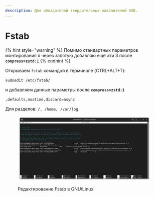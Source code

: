 ```yaml
---
description: Для обладателей твердотельных накопителей SSD.
---
```


# Fstab

{% hint style="warning" %}
Помимо стандартных параметров монтирования я через запятую добавляю ещё эти 3 после **`compress=zstd:1`**
{% endhint %}

Открываем `fstab` командой в терминале (CTRL+ALT+T):

```bash
sudoedit /etc/fstab/
```

и добавляем данные параметры после **`compress=zstd:1`**

```
,defaults,noatime,discard=async
```

Для разделов: `/, /home, /var/log`

<figure><img src="../../.gitbook/assets/UdCWLp1UYNc (1).jpg" alt="fstab edit fedora zero linux"><figcaption><p>Редактирование Fstab в GNU/Linux</p></figcaption></figure>
